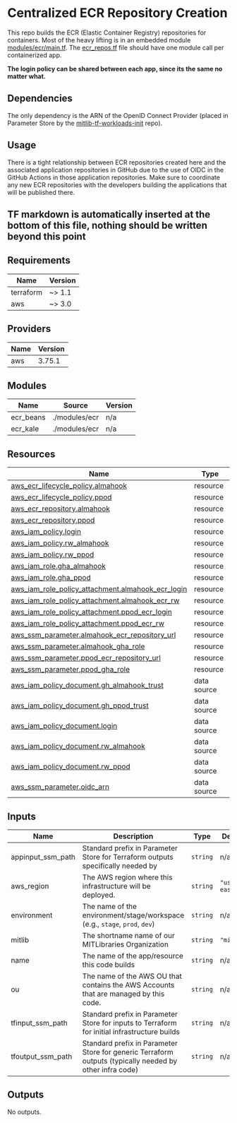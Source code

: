 # Centralized ECR Repository Creation

This repo builds the ECR (Elastic Container Registry) repositories for containers. Most of the heavy lifting is in an embedded module [modules/ecr/main.tf](./modules/ecr/main.tf). The [ecr_repos.tf](./ecr_repos.tf) file should have one module call per containerized app.

**The login policy can be shared between each app, since its the same no matter what.**

## Dependencies

The only dependency is the ARN of the OpenID Connect Provider (placed in Parameter Store by the [mitlib-tf-workloads-init](https://github.com/MITLibraries/mitlib-tf-workloads-init) repo).

## Usage

There is a tight relationship between ECR repositories created here and the associated application repositories in GitHub due to the use of OIDC in the GitHub Actions in those application repositories. Make sure to coordinate any new ECR repositories with the developers building the applications that will be published there.

## TF markdown is automatically inserted at the bottom of this file, nothing should be written beyond this point

<!-- BEGIN_TF_DOCS -->
## Requirements

| Name | Version |
|------|---------|
| terraform | ~> 1.1 |
| aws | ~> 3.0 |

## Providers

| Name | Version |
|------|---------|
| aws | 3.75.1 |

## Modules

| Name | Source | Version |
|------|--------|---------|
| ecr\_beans | ./modules/ecr | n/a |
| ecr\_kale | ./modules/ecr | n/a |

## Resources

| Name | Type |
|------|------|
| [aws_ecr_lifecycle_policy.almahook](https://registry.terraform.io/providers/hashicorp/aws/latest/docs/resources/ecr_lifecycle_policy) | resource |
| [aws_ecr_lifecycle_policy.ppod](https://registry.terraform.io/providers/hashicorp/aws/latest/docs/resources/ecr_lifecycle_policy) | resource |
| [aws_ecr_repository.almahook](https://registry.terraform.io/providers/hashicorp/aws/latest/docs/resources/ecr_repository) | resource |
| [aws_ecr_repository.ppod](https://registry.terraform.io/providers/hashicorp/aws/latest/docs/resources/ecr_repository) | resource |
| [aws_iam_policy.login](https://registry.terraform.io/providers/hashicorp/aws/latest/docs/resources/iam_policy) | resource |
| [aws_iam_policy.rw_almahook](https://registry.terraform.io/providers/hashicorp/aws/latest/docs/resources/iam_policy) | resource |
| [aws_iam_policy.rw_ppod](https://registry.terraform.io/providers/hashicorp/aws/latest/docs/resources/iam_policy) | resource |
| [aws_iam_role.gha_almahook](https://registry.terraform.io/providers/hashicorp/aws/latest/docs/resources/iam_role) | resource |
| [aws_iam_role.gha_ppod](https://registry.terraform.io/providers/hashicorp/aws/latest/docs/resources/iam_role) | resource |
| [aws_iam_role_policy_attachment.almahook_ecr_login](https://registry.terraform.io/providers/hashicorp/aws/latest/docs/resources/iam_role_policy_attachment) | resource |
| [aws_iam_role_policy_attachment.almahook_ecr_rw](https://registry.terraform.io/providers/hashicorp/aws/latest/docs/resources/iam_role_policy_attachment) | resource |
| [aws_iam_role_policy_attachment.ppod_ecr_login](https://registry.terraform.io/providers/hashicorp/aws/latest/docs/resources/iam_role_policy_attachment) | resource |
| [aws_iam_role_policy_attachment.ppod_ecr_rw](https://registry.terraform.io/providers/hashicorp/aws/latest/docs/resources/iam_role_policy_attachment) | resource |
| [aws_ssm_parameter.almahook_ecr_repository_url](https://registry.terraform.io/providers/hashicorp/aws/latest/docs/resources/ssm_parameter) | resource |
| [aws_ssm_parameter.almahook_gha_role](https://registry.terraform.io/providers/hashicorp/aws/latest/docs/resources/ssm_parameter) | resource |
| [aws_ssm_parameter.ppod_ecr_repository_url](https://registry.terraform.io/providers/hashicorp/aws/latest/docs/resources/ssm_parameter) | resource |
| [aws_ssm_parameter.ppod_gha_role](https://registry.terraform.io/providers/hashicorp/aws/latest/docs/resources/ssm_parameter) | resource |
| [aws_iam_policy_document.gh_almahook_trust](https://registry.terraform.io/providers/hashicorp/aws/latest/docs/data-sources/iam_policy_document) | data source |
| [aws_iam_policy_document.gh_ppod_trust](https://registry.terraform.io/providers/hashicorp/aws/latest/docs/data-sources/iam_policy_document) | data source |
| [aws_iam_policy_document.login](https://registry.terraform.io/providers/hashicorp/aws/latest/docs/data-sources/iam_policy_document) | data source |
| [aws_iam_policy_document.rw_almahook](https://registry.terraform.io/providers/hashicorp/aws/latest/docs/data-sources/iam_policy_document) | data source |
| [aws_iam_policy_document.rw_ppod](https://registry.terraform.io/providers/hashicorp/aws/latest/docs/data-sources/iam_policy_document) | data source |
| [aws_ssm_parameter.oidc_arn](https://registry.terraform.io/providers/hashicorp/aws/latest/docs/data-sources/ssm_parameter) | data source |

## Inputs

| Name | Description | Type | Default | Required |
|------|-------------|------|---------|:--------:|
| appinput\_ssm\_path | Standard prefix in Parameter Store for Terraform outputs specifically needed by <app-name> | `string` | n/a | yes |
| aws\_region | The AWS region where this infrastructure will be deployed. | `string` | `"us-east-1"` | no |
| environment | The name of the environment/stage/workspace (e.g., `stage`, `prod`, `dev`) | `string` | n/a | yes |
| mitlib | The shortname name of our MITLibraries Organization | `string` | `"mitlib"` | no |
| name | The name of the app/resource this code builds | `string` | n/a | yes |
| ou | The name of the AWS OU that contains the AWS Accounts that are managed by this code. | `string` | n/a | yes |
| tfinput\_ssm\_path | Standard prefix in Parameter Store for inputs to Terraform for initial infrastructure builds | `string` | n/a | yes |
| tfoutput\_ssm\_path | Standard prefix in Parameter Store for generic Terraform outputs (typically needed by other infra code) | `string` | n/a | yes |

## Outputs

No outputs.
<!-- END_TF_DOCS -->
